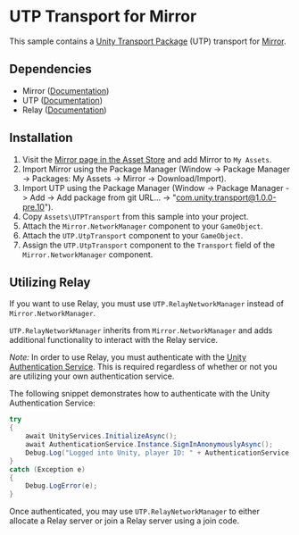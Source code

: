# UTP Transport for Mirror

This sample contains a [Unity Transport Package](https://docs.unity3d.com/Packages/com.unity.transport@1.0/manual/index.html) (UTP) transport for [Mirror](https://github.com/vis2k/Mirror). 

## Dependencies

- Mirror ([Documentation](https://mirror-networking.gitbook.io/docs/))
- UTP ([Documentation](https://docs.unity3d.com/Packages/com.unity.transport@1.0/manual/index.html))
- Relay ([Documentation](https://docs.unity.com/relay/introduction.html))

## Installation

1. Visit the [Mirror page in the Asset Store](https://assetstore.unity.com/packages/tools/network/mirror-129321) and add Mirror to `My Assets`.
2. Import Mirror using the Package Manager (Window -> Package Manager -> Packages: My Assets -> Mirror -> Download/Import).
3. Import UTP using the Package Manager (Window -> Package Manager -> Add -> Add package from git URL... -> "com.unity.transport@1.0.0-pre.10").
4. Copy `Assets\UTPTransport` from this sample into your project.
5. Attach the `Mirror.NetworkManager` component to your `GameObject`.
6. Attach the `UTP.UtpTransport` component to your `GameObject`.
7. Assign the `UTP.UtpTransport` component to the `Transport` field of the `Mirror.NetworkManager` component.

## Utilizing Relay

If you want to use Relay, you must use `UTP.RelayNetworkManager` instead of `Mirror.NetworkManager`.

`UTP.RelayNetworkManager` inherits from `Mirror.NetworkManager` and adds additional functionality to interact with the Relay service.

_Note:_ 
In order to use Relay, you must authenticate with the [Unity Authentication Service](https://docs.unity.com/authentication/IntroUnityAuthentication.htm). 
This is required regardless of whether or not you are utilizing your own authentication service.

The following snippet demonstrates how to authenticate with the Unity Authentication Service:
```csharp
try
{
    await UnityServices.InitializeAsync();
    await AuthenticationService.Instance.SignInAnonymouslyAsync();
    Debug.Log("Logged into Unity, player ID: " + AuthenticationService.Instance.PlayerId);
}
catch (Exception e)
{
    Debug.LogError(e);
}
```

Once authenticated, you may use `UTP.RelayNetworkManager` to either allocate a Relay server or join a Relay server using a join code.